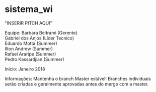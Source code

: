 # sistema_wi
"INSERIR PITCH AQUI"



Equipe:
Barbara Beltrami (Gerente)  
Gabriel dos Anjos (Líder Tecnico)  
Eduardo Motta (Summer)  
Ilton Andrew (Summer)  
Rafael Araripe (Summer)  
Pedro Kassardjian (Summer)  

Início:
Janeiro 2018

Informações:
Mantenha o branch Master estável!
Branches individuais serão criadas e geralmente aprovadas antes do merge com a master.
